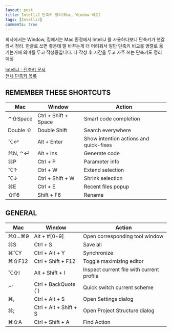 ```yaml
---
layout: post
title: IntelliJ 단축키 정리(Mac, Window 비교)
tags: [IntelliJ]
comments: true
---
```

회사에서는 Window, 집에서는 Mac 환경에서 IntelliJ 를 사용하다보니 단축키가 햇갈려서 정리.
한글로 쓰면 좋은데 말 바꾸는게 더 어려워서 일단 단축키 비교를 병렬로 옮기는거에 의미를 두고 작성중입니다.
다 작성 후 시간을 두고 자주 쓰는 단축키도 정리 예정

[IntelliJ - 단축키 문서](https://www.jetbrains.com/help/idea/mastering-keyboard-shortcuts.html)  
[전체 단축키 목록](https://resources.jetbrains.com/storage/products/intellij-idea/docs/IntelliJIDEA_ReferenceCard.pdf?_ga=2.177040357.192403020.1620114693-1122424094.1618172393&_gac=1.58728159.1619804929.Cj0KCQjw1a6EBhC0ARIsAOiTkrEhDMaSVthO2MdZO3g6eEDENub9gCkbNAe3NHcxFDxKhx9NGAgNAKUaAhZQEALw_wcB)


## REMEMBER THESE SHORTCUTS
|Mac|Window|Action|
|---|---|---|
|⌃⇧Space|Ctrl + Shift + Space|Smart code completion|
|Double ⇧|Double Shift|Search everywhere|
|⌥↩|Alt + Enter|Show intention actions and quick-fixes|
|⌘N, ⌃↩|Alt + Ins|Generate code|
|⌘P|Ctrl + P|Parameter info|
|⌥↑|Ctrl + W|Extend selection|
|⌥↓|Ctrl + Shift + W|Shrink selection|
|⌘E|Ctrl + E|Recent files popup|
|⇧F6|Shift + F6|Rename|


## GENERAL
|Mac|Window|Action|
|---|---|---|
|⌘0...⌘9|Alt + #[0-9]|Open corresponding tool window|
|⌘S|Ctrl + S|Save all|
|⌘⌥Y|Ctrl + Alt + Y|Synchronize|
|⌘⇧F12|Ctrl + Shift + F12|Toggle maximizing editor|
|⌥⇧I|Alt + Shift + I|Inspect current file with current profile|
|⌃`|Ctrl + BackQuote (`)|Quick switch current scheme|
|⌘,|Ctrl + Alt + S|Open Settings dialog|
|⌘;|Ctrl + Alt + Shift + S|Open Project Structure dialog|
|⌘⇧A|Ctrl + Shift + A|Find Action|